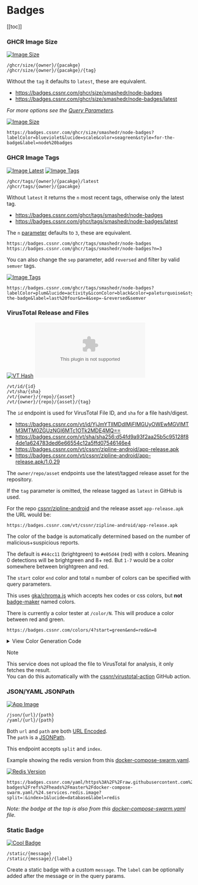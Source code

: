 # Badges

[[toc]]

### GHCR Image Size

[![Image Size](https://badges.cssnr.com/ghcr/size/smashedr/node-badges)](https://badges.cssnr.com/ghcr/size/smashedr/node-badges)

`/ghcr/size/{owner}/{pacakge}`  
`/ghcr/size/{owner}/{pacakge}/{tag}`

Without the `tag` it defaults to `latest`, these are equivalent.

- https://badges.cssnr.com/ghcr/size/smashedr/node-badges
- https://badges.cssnr.com/ghcr/size/smashedr/node-badges/latest

_For more options see the [Query Parameters](get-started.md#parameters)._

[![Image Size](https://badges.cssnr.com/ghcr/size/smashedr/node-badges?labelColor=blueviolet&lucide=scale&color=seagreen&style=for-the-badge&label=node%20badges)](https://badges.cssnr.com/ghcr/size/smashedr/node-badges?labelColor=blueviolet&lucide=scale&color=seagreen&style=for-the-badge&label=node%20badges)

```text
https://badges.cssnr.com/ghcr/size/smashedr/node-badges?labelColor=blueviolet&lucide=scale&color=seagreen&style=for-the-badge&label=node%20badges
```

### GHCR Image Tags

[![Image Latest](https://badges.cssnr.com/ghcr/tags/smashedr/node-badges/latest)](https://badges.cssnr.com/ghcr/tags/smashedr/node-badges/latest)
[![Image Tags](https://badges.cssnr.com/ghcr/tags/smashedr/node-badges)](https://badges.cssnr.com/ghcr/tags/smashedr/node-badges)

`/ghcr/tags/{owner}/{pacakge}/latest`  
`/ghcr/tags/{owner}/{pacakge}`

Without `latest` it returns the `n` most recent tags, otherwise only the latest tag.

- https://badges.cssnr.com/ghcr/tags/smashedr/node-badges
- https://badges.cssnr.com/ghcr/tags/smashedr/node-badges/latest

The `n` [parameter](get-started.md#badge-specific) defaults to `3`, these are equivalent.

```text
https://badges.cssnr.com/ghcr/tags/smashedr/node-badges
https://badges.cssnr.com/ghcr/tags/smashedr/node-badges?n=3
```

You can also change the `sep` parameter, add `reversed` and filter by valid `semver` tags.

[![Image Tags](https://badges.cssnr.com/ghcr/tags/smashedr/node-badges?labelColor=plum&lucide=activity&iconColor=black&color=paleturquoise&style=for-the-badge&label=last%20four&n=4&sep=-&reversed&semver)](https://badges.cssnr.com/ghcr/tags/smashedr/node-badges?labelColor=plum&lucide=activity&iconColor=black&color=paleturquoise&style=for-the-badge&label=last%20four&n=4&sep=-&reversed&semver)

```text
https://badges.cssnr.com/ghcr/tags/smashedr/node-badges?labelColor=plum&lucide=activity&iconColor=black&color=paleturquoise&style=for-the-badge&label=last%20four&n=4&sep=-&reversed&semver
```

### VirusTotal Release and Files

[![VT Hash](https://badges.cssnr.com/vt/sha/sha256:d54fd9a93f2aa25b5c95128f84de1a624783ded6e66554c12a5ffd07546146e4)](https://badges.cssnr.com/vt/sha/sha256:d54fd9a93f2aa25b5c95128f84de1a624783ded6e66554c12a5ffd07546146e4)
[![VT Release](https://badges.cssnr.com/vt/cssnr/zipline-android/app-release.apk)](https://badges.cssnr.com/vt/cssnr/zipline-android/app-release.apk)

`/vt/id/{id}`  
`/vt/sha/{sha}`  
`/vt/{owner}/{repo}/{asset}`  
`/vt/{owner}/{repo}/{asset}/{tag}`

The `id` endpoint is used for VirusTotal File ID, and `sha` for a file hash/digest.

- https://badges.cssnr.com/vt/id/YjJmYTllMDdlMjFlMGUyOWEwMGVlMTM3MTM0ZGUzNGI6MTc1OTk2MDE4MQ==
- https://badges.cssnr.com/vt/sha/sha256:d54fd9a93f2aa25b5c95128f84de1a624783ded6e66554c12a5ffd07546146e4
- https://badges.cssnr.com/vt/cssnr/zipline-android/app-release.apk
- https://badges.cssnr.com/vt/cssnr/zipline-android/app-release.apk/1.0.29

The `owner/repo/asset` endpoints use the latest/tagged release asset for the repository.

If the `tag` parameter is omitted, the release tagged as `latest` in GitHub is used.

For the repo [cssnr/zipline-android](https://github.com/cssnr/zipline-android/releases/latest)
and the release asset `app-release.apk` the URL would be:

```text
https://badges.cssnr.com/vt/cssnr/zipline-android/app-release.apk
```

The color of the badge is automatically determined based on the number of malicious+suspicious reports.

The default is `#44cc11` (brightgreen) to `#e05d44` (red) with `8` colors. Meaning 0 detections will be brightgreen
and 8+ red. But `1-7` would be a color somewhere between brightgreen and red.

The `start` color `end` color and total `n` number of colors can be specified with query parameters.

This uses [gka/chroma.js](https://github.com/gka/chroma.js) which accepts hex codes or css colors,
but **not** [badge-maker](https://www.npmjs.com/package/badge-maker) named colors.

There is currently a color tester at `/color/N`. This will produce a color between red and green.

```text
https://badges.cssnr.com/colors/4?start=green&end=red&n=8
```

<details><summary>View Color Generation Code</summary>

```javascript
function getRangedColor(req, index, options = {}) {
  const opts = { total: 8, start: '#44cc11', end: '#e05d44', ...options }
  opts.total = Number.parseInt(req.query.n || opts.total)
  opts.start = req.query.start || opts.start
  opts.end = req.query.end || opts.end
  const colors = chroma
    .scale([opts.start, opts.end])
    .mode('lab')
    .colors(opts.total + 1)
  const idx = Math.max(0, Math.min(opts.total, index))
  return colors[idx]
}
```

</details>

> [!NOTE]  
> This service does not upload the file to VirusTotal for analysis, it only fetches the result.  
> You can do this automatically with the [cssnr/virustotal-action](https://github.com/cssnr/virustotal-action) GitHub action.

### JSON/YAML JSONPath

[![App Image](https://badges.cssnr.com/yaml/https%3A%2F%2Fraw.githubusercontent.com%2Fsmashedr%2Fnode-badges%2Frefs%2Fheads%2Fmaster%2Fdocker-compose-swarm.yaml/%24.services.app.image?lucide=container&label=image)](https://badges.cssnr.com/yaml/https%3A%2F%2Fraw.githubusercontent.com%2Fsmashedr%2Fnode-badges%2Frefs%2Fheads%2Fmaster%2Fdocker-compose-swarm.yaml/%24.services.app.image?lucide=container&label=image)

`/json/{url}/{path}`  
`/yaml/{url}/{path}`

Both `url` and `path` are both [URL Encoded](https://www.urlencoder.org/).  
The `path` is a [JSONPath](https://jsonpath.com/).

This endpoint accepts `split` and `index`.

Example showing the redis version from this [docker-compose-swarm.yaml](https://github.com/smashedr/node-badges/blob/master/docker-compose-swarm.yaml#L60).

[![Redis Version](https://badges.cssnr.com/yaml/https%3A%2F%2Fraw.githubusercontent.com%2Fsmashedr%2Fnode-badges%2Frefs%2Fheads%2Fmaster%2Fdocker-compose-swarm.yaml/%24.services.redis.image?split=:&index=1&lucide=database&label=redis)](https://badges.cssnr.com/yaml/https%3A%2F%2Fraw.githubusercontent.com%2Fsmashedr%2Fnode-badges%2Frefs%2Fheads%2Fmaster%2Fdocker-compose-swarm.yaml/%24.services.redis.image?split=:&index=1&lucide=database&label=redis)

```text
https://badges.cssnr.com/yaml/https%3A%2F%2Fraw.githubusercontent.com%2Fsmashedr%2Fnode-badges%2Frefs%2Fheads%2Fmaster%2Fdocker-compose-swarm.yaml/%24.services.redis.image?split=:&index=1&lucide=database&label=redis
```

_Note: the badge at the top is also from this [docker-compose-swarm.yaml](https://github.com/smashedr/node-badges/blob/master/docker-compose-swarm.yaml#L40) file._

### Static Badge

[![Cool Badge](https://badges.cssnr.com/static/is%20cool/node-badges?lucide=badge-check)](https://badges.cssnr.com/static/is%20cool/node-badges?lucide=badge-check)

`/static/{message}`  
`/static/{message}/{label}`

Create a static badge with a custom `message`.
The `label` can be optionally added after the message or in the query params.

&nbsp;

<!--@include: @include/wip.md-->
